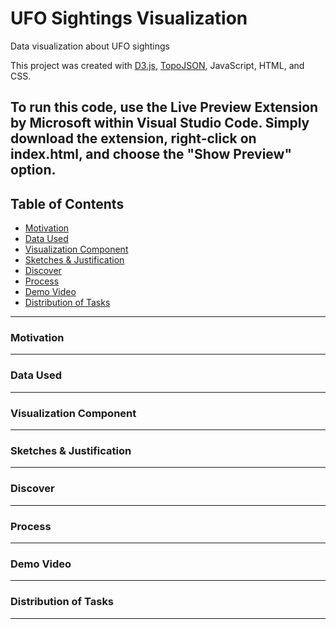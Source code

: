 # UFO Sightings Visualization

Data visualization about UFO sightings

This project was created with [D3.js](https://d3js.org/), [TopoJSON](https://github.com/topojson/topojson), JavaScript, HTML, and CSS.

To run this code, use the Live Preview Extension by Microsoft within Visual Studio Code. Simply download the extension, right-click on index.html, and choose the "Show Preview" option.
---
## Table of Contents
- [Motivation]()
- [Data Used]()
- [Visualization Component]()
- [Sketches & Justification]()
- [Discover]()
- [Process]()
- [Demo Video]()
- [Distribution of Tasks]()

---

### Motivation

---

### Data Used

---

### Visualization Component

---

### Sketches & Justification

---

### Discover

---

### Process

---

### Demo Video

---

### Distribution of Tasks

---
